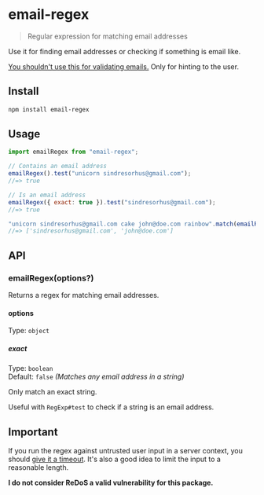 # email-regex

> Regular expression for matching email addresses

Use it for finding email addresses or checking if something is email like.

[You shouldn't use this for validating emails.](https://davidcel.is/articles/stop-validating-email-addresses-with-regex) Only for hinting to the user.

## Install

```sh
npm install email-regex
```

## Usage

```js
import emailRegex from "email-regex";

// Contains an email address
emailRegex().test("unicorn sindresorhus@gmail.com");
//=> true

// Is an email address
emailRegex({ exact: true }).test("sindresorhus@gmail.com");
//=> true

"unicorn sindresorhus@gmail.com cake john@doe.com rainbow".match(emailRegex());
//=> ['sindresorhus@gmail.com', 'john@doe.com']
```

## API

### emailRegex(options?)

Returns a regex for matching email addresses.

#### options

Type: `object`

##### exact

Type: `boolean`\
Default: `false` _(Matches any email address in a string)_

Only match an exact string.

Useful with `RegExp#test` to check if a string is an email address.

## Important

If you run the regex against untrusted user input in a server context, you should [give it a timeout](https://github.com/sindresorhus/super-regex). It's also a good idea to limit the input to a reasonable length.

**I do not consider ReDoS a valid vulnerability for this package.**
